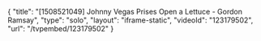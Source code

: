 {
    "title": "[1508521049] Johnny Vegas Prises Open a Lettuce - Gordon Ramsay",
    "type": "solo",
    "layout": "iframe-static",
    "videoId": "123179502",
    "url": "\/tvpembed\/123179502"
}